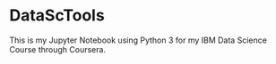 # DataScTools
This is my Jupyter Notebook using Python 3 for my IBM Data Science Course through Coursera. 
